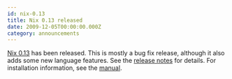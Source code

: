 ```yaml
---
id: nix-0.13
title: Nix 0.13 released
date: 2009-12-05T00:00:00.000Z
category: announcements
---
```


[Nix 0.13](https://hydra.nixos.org/release/nix/nix-0.13) has been released. This is mostly a bug fix release, although it also adds some new language features. See the [release notes](https://hydra.nixos.org/build/118589/download/3/release-notes/) for details. For installation information, see the [manual](https://hydra.nixos.org/build/118589/download/1/manual/).
